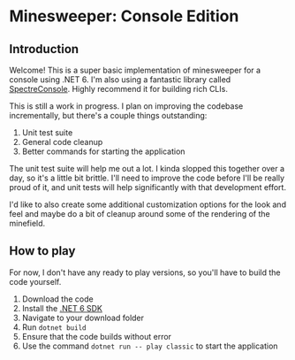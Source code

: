 # Minesweeper: Console Edition

## Introduction
Welcome! This is a super basic implementation of minesweeper for a console using .NET 6. I'm also using a fantastic library called [SpectreConsole](https://github.com/spectreconsole/spectre.console). Highly recommend it for building rich CLIs.

This is still a work in progress. I plan on improving the codebase incrementally, but there's a couple things outstanding:

1. Unit test suite
2. General code cleanup
3. Better commands for starting the application

The unit test suite will help me out a lot. I kinda slopped this together over a day, so it's a little bit brittle. I'll need to improve the code before I'll be really proud of it, and unit tests will help significantly with that development effort.

I'd like to also create some additional customization options for the look and feel and maybe do a bit of cleanup around some of the rendering of the minefield.

## How to play

For now, I don't have any ready to play versions, so you'll have to build the code yourself.

1. Download the code
2. Install the [.NET 6 SDK](https://dotnet.microsoft.com/en-us/download/dotnet/6.0) 
3. Navigate to your download folder
4. Run `dotnet build`
5. Ensure that the code builds without error
6. Use the command `dotnet run -- play classic` to start the application
